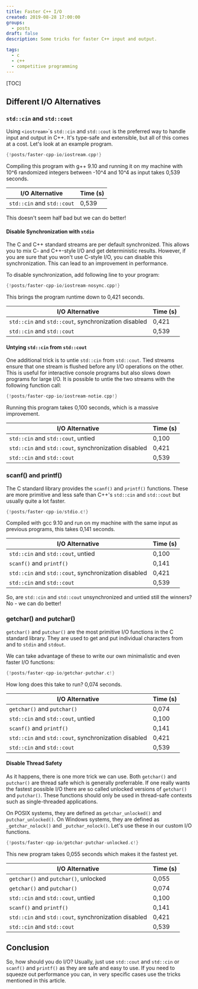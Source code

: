 ```yaml
---
title: Faster C++ I/O
created: 2019-08-28 17:00:00
groups:
  - posts
draft: false
description: Some tricks for faster C++ input and output.

tags:
  - c
  - c++
  - competitive programming
---
```


[TOC]

## Different I/O Alternatives

### `std::cin` and `std::cout`

Using `<iostream>`´s `std::cin` and `std::cout` is the preferred way to handle
input and output in C++. It's type-safe and extensible, but all of this comes
at a cost. Let's look at an example program.

```cpp
{!posts/faster-cpp-io/iostream.cpp!}
```

Compiling this program with g++ 9.10 and running it on my machine with 10^6
randomized integers between -10^4 and 10^4 as input takes 0,539 seconds.

I/O Alternative                                      | Time (s)
---------------------------------------------------- | --------
`std::cin` and `std::cout`                           | 0,539

This doesn't seem half bad but we can do better!

#### Disable Synchronization with `stdio`

The C and C++ standard streams are per default synchronized. This allows you to
mix C- and C++-style I/O and get deterministic results. However, if you are
sure that you won't use C-style I/O, you can disable this synchronization. This
can lead to an improvement in performance.

To disable synchronization, add following line to your program:

```cpp hl_lines="5"
{!posts/faster-cpp-io/iostream-nosync.cpp!}
```

This brings the program runtime down to 0,421 seconds.

I/O Alternative                                      | Time (s)
---------------------------------------------------- | --------
`std::cin` and `std::cout`, synchronization disabled | 0,421
`std::cin` and `std::cout`                           | 0,539

#### Untying `std::cin` from `std::cout`

One additional trick is to untie `std::cin` from `std::cout`. Tied streams
ensure that one stream is flushed before any I/O operations on the other. This
is useful for interactive console programs but also slows down programs for
large I/O. It is possible to untie the two streams with the following function
call:

```cpp hl_lines="6"
{!posts/faster-cpp-io/iostream-notie.cpp!}
```

Running this program takes 0,100 seconds, which is a massive improvement.

I/O Alternative                                      | Time (s)
---------------------------------------------------- | --------
`std::cin` and `std::cout`, untied                   | 0,100
`std::cin` and `std::cout`, synchronization disabled | 0,421
`std::cin` and `std::cout`                           | 0,539

### scanf() and printf()

The C standard library provides the `scanf()` and
`printf()` functions. These are more primitive and less
safe than C++'s `std::cin` and `std::cout` but usually quite a lot faster.

```c
{!posts/faster-cpp-io/stdio.c!}
```

Compiled with gcc 9.10 and run on my machine with the same input as previous
programs, this takes 0,141 seconds.

I/O Alternative                                      | Time (s)
---------------------------------------------------- | --------
`std::cin` and `std::cout`, untied                   | 0,100
`scanf()` and `printf()`                             | 0,141
`std::cin` and `std::cout`, synchronization disabled | 0,421
`std::cin` and `std::cout`                           | 0,539

So, are `std::cin` and `std::cout` unsynchronized and untied still the winners?
No - we can do better!

### getchar() and putchar()

`getchar()` and `putchar()` are the most primitive I/O functions in the C
standard library. They are used to get and put individual characters from and
to `stdin` and `stdout`.

We can take advantage of these to write our own minimalistic and even faster
I/O functions:

```c
{!posts/faster-cpp-io/getchar-putchar.c!}
```

How long does this take to run? 0,074 seconds.

I/O Alternative                                      | Time (s)
---------------------------------------------------- | --------
`getchar()` and `putchar()`                          | 0,074
`std::cin` and `std::cout`, untied                   | 0,100
`scanf()` and `printf()`                             | 0,141
`std::cin` and `std::cout`, synchronization disabled | 0,421
`std::cin` and `std::cout`                           | 0,539

#### Disable Thread Safety

As it happens, there is one more trick we can use. Both `getchar()` and
`putchar()` are thread safe which is generally preferrable. If one really wants
the fastest possible I/O there are so called unlocked versions of `getchar()`
and `putchar()`. These functions should only be used in thread-safe contexts
such as single-threaded applications.

On POSIX systems, they are defined as `getchar_unlocked()` and
`putchar_unlocked()`. On Windows systems, they are defined as
`_getchar_nolock()` and `_putchar_nolock()`. Let's use these in our custom I/O
functions.

```c
{!posts/faster-cpp-io/getchar-putchar-unlocked.c!}
```

This new program takes 0,055 seconds which makes it the fastest yet.

I/O Alternative                                      | Time (s)
---------------------------------------------------- | --------
`getchar()` and `putchar()`, unlocked                | 0,055
`getchar()` and `putchar()`                          | 0,074
`std::cin` and `std::cout`, untied                   | 0,100
`scanf()` and `printf()`                             | 0,141
`std::cin` and `std::cout`, synchronization disabled | 0,421
`std::cin` and `std::cout`                           | 0,539

## Conclusion

So, how should you do I/O? Usually, just use `std::cout` and `std::cin` or
`scanf()` and `printf()` as they are safe and easy to use. If you need to
squeeze out performance you can, in very specific cases use the tricks
mentioned in this article.
